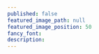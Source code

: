 ```yaml
---
published: false
featured_image_path: null
featured_image_position: 50
fancy_font:
description:
---
```

